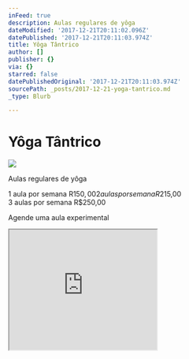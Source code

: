 ```yaml
---
inFeed: true
description: Aulas regulares de yôga
dateModified: '2017-12-21T20:11:02.096Z'
datePublished: '2017-12-21T20:11:03.974Z'
title: Yôga Tântrico
author: []
publisher: {}
via: {}
starred: false
datePublishedOriginal: '2017-12-21T20:11:03.974Z'
sourcePath: _posts/2017-12-21-yoga-tantrico.md
_type: Blurb

---
```

# Yôga Tântrico
![](https://the-grid-user-content.s3-us-west-2.amazonaws.com/45d6f8cb-70c1-4882-ba22-aacb1e60dc3a.jpg)

Aulas regulares de yôga

1 aula por semana R$150,00  
2 aulas por semana R$215,00  
3 aulas por semana R$250,00

Agende uma aula experimental

<iframe src="https://the-grid.github.io/ed-userhtml/?g=eJwlzTEOwyAMAMCvWDwAR2pHwj86UjAFCWJkjKL-PgPjTedqltAJpsTTIObVWquZQgyJ-t_2sLRGe5FiZun4NnDXpOU0r-MwUKj-im54N_yHl8BX-J4kkJgmXKww1xgsCrua1uHwDrf8A0poLGs" height="244" style=""></iframe>